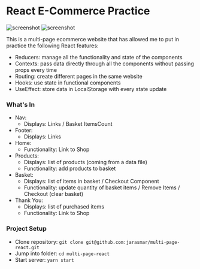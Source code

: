 # React E-Commerce Practice

![screenshot](./public/img/eco-screenshot-1)
![screenshot](./public/img/eco-screenshot-2)

This is a multi-page ecommerce website that has allowed me to put in practice the following React features:

- Reducers: manage all the functionality and state of the components
- Contexts: pass data directly through all the components without passing props every time
- Routing: create different pages in the same website
- Hooks: use state in functional components
- UseEffect: store data in LocalStorage with every state update

### What's In

- Nav:
  - Displays: Links / Basket ItemsCount
- Footer:
  - Displays: Links
- Home:
  - Functionality: Link to Shop
- Products:
  - Displays: list of products (coming from a data file)
  - Functionality: add products to basket
- Basket:
  - Displays: list of items in basket / Checkout Component
  - Functionality: update quantity of basket items / Remove Items / Checkout (clear basket)
- Thank You:
  - Displays: list of purchased items
  - Functionality: Link to Shop

### Project Setup

- Clone repository: `git clone git@github.com:jarasmar/multi-page-react.git`
- Jump into folder: `cd multi-page-react`
- Start server: `yarn start`
